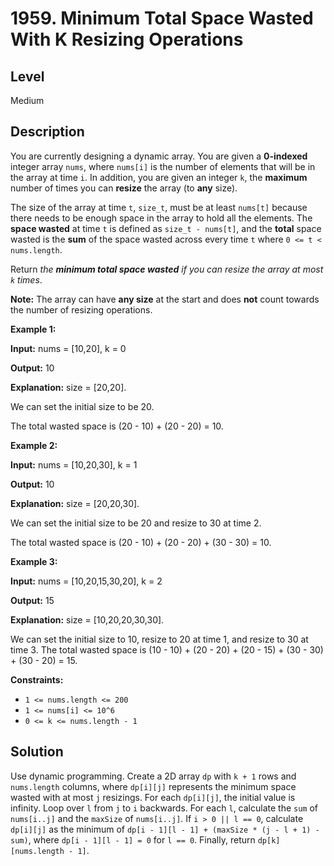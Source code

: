# 1959. Minimum Total Space Wasted With K Resizing Operations
## Level
Medium

## Description
You are currently designing a dynamic array. You are given a **0-indexed** integer array `nums`, where `nums[i]` is the number of elements that will be in the array at time `i`. In addition, you are given an integer `k`, the **maximum** number of times you can **resize** the array (to **any** size).

The size of the array at time `t`, `size_t`, must be at least `nums[t]` because there needs to be enough space in the array to hold all the elements. The **space wasted** at time `t` is defined as `size_t - nums[t]`, and the **total** space wasted is the **sum** of the space wasted across every time `t` where `0 <= t < nums.length`.

Return *the **minimum total space wasted** if you can resize the array at most `k` times*.

**Note:** The array can have **any size** at the start and does **not** count towards the number of resizing operations.

**Example 1:**

**Input:** nums = [10,20], k = 0

**Output:** 10

**Explanation:** size = [20,20].

We can set the initial size to be 20.

The total wasted space is (20 - 10) + (20 - 20) = 10.

**Example 2:**

**Input:** nums = [10,20,30], k = 1

**Output:** 10

**Explanation:** size = [20,20,30].

We can set the initial size to be 20 and resize to 30 at time 2. 

The total wasted space is (20 - 10) + (20 - 20) + (30 - 30) = 10.

**Example 3:**

**Input:** nums = [10,20,15,30,20], k = 2

**Output:** 15

**Explanation:** size = [10,20,20,30,30].

We can set the initial size to 10, resize to 20 at time 1, and resize to 30 at time 3.
The total wasted space is (10 - 10) + (20 - 20) + (20 - 15) + (30 - 30) + (30 - 20) = 15.

**Constraints:**

* `1 <= nums.length <= 200`
* `1 <= nums[i] <= 10^6`
* `0 <= k <= nums.length - 1`

## Solution
Use dynamic programming. Create a 2D array `dp` with `k + 1` rows and `nums.length` columns, where `dp[i][j]` represents the minimum space wasted with at most `j` resizings. For each `dp[i][j]`, the initial value is infinity. Loop over `l` from `j` to `i` backwards. For each `l`, calculate the `sum` of `nums[i..j]` and the `maxSize` of `nums[i..j]`. If `i > 0 || l == 0`, calculate `dp[i][j]` as the minimum of `dp[i - 1][l - 1] + (maxSize * (j - l + 1) - sum)`, where `dp[i - 1][l - 1] = 0` for `l == 0`. Finally, return `dp[k][nums.length - 1]`.
